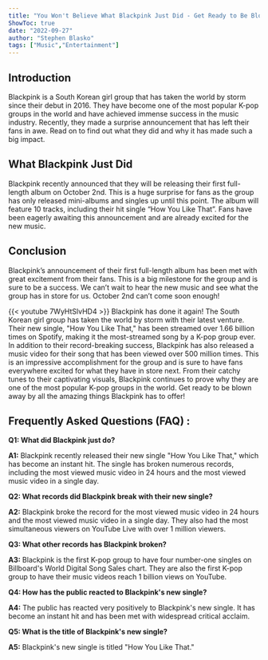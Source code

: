 ```yaml
---
title: "You Won't Believe What Blackpink Just Did - Get Ready to Be Blown Away!"
ShowToc: true 
date: "2022-09-27"
author: "Stephen Blasko" 
tags: ["Music","Entertainment"]
---
```

## Introduction

Blackpink is a South Korean girl group that has taken the world by storm since their debut in 2016. They have become one of the most popular K-pop groups in the world and have achieved immense success in the music industry. Recently, they made a surprise announcement that has left their fans in awe. Read on to find out what they did and why it has made such a big impact. 

## What Blackpink Just Did

Blackpink recently announced that they will be releasing their first full-length album on October 2nd. This is a huge surprise for fans as the group has only released mini-albums and singles up until this point. The album will feature 10 tracks, including their hit single “How You Like That”. Fans have been eagerly awaiting this announcement and are already excited for the new music. 

## Conclusion

Blackpink’s announcement of their first full-length album has been met with great excitement from their fans. This is a big milestone for the group and is sure to be a success. We can’t wait to hear the new music and see what the group has in store for us. October 2nd can’t come soon enough!

{{< youtube 7WyHtSlvHD4 >}} 
Blackpink has done it again! The South Korean girl group has taken the world by storm with their latest venture. Their new single, "How You Like That," has been streamed over 1.66 billion times on Spotify, making it the most-streamed song by a K-pop group ever. In addition to their record-breaking success, Blackpink has also released a music video for their song that has been viewed over 500 million times. This is an impressive accomplishment for the group and is sure to have fans everywhere excited for what they have in store next. From their catchy tunes to their captivating visuals, Blackpink continues to prove why they are one of the most popular K-pop groups in the world. Get ready to be blown away by all the amazing things Blackpink has to offer!

## Frequently Asked Questions (FAQ) :
**Q1: What did Blackpink just do?**

**A1:** Blackpink recently released their new single "How You Like That," which has become an instant hit. The single has broken numerous records, including the most viewed music video in 24 hours and the most viewed music video in a single day. 

**Q2: What records did Blackpink break with their new single?**

**A2:** Blackpink broke the record for the most viewed music video in 24 hours and the most viewed music video in a single day. They also had the most simultaneous viewers on YouTube Live with over 1 million viewers. 

**Q3: What other records has Blackpink broken?**

**A3:** Blackpink is the first K-pop group to have four number-one singles on Billboard's World Digital Song Sales chart. They are also the first K-pop group to have their music videos reach 1 billion views on YouTube. 

**Q4: How has the public reacted to Blackpink's new single?**

**A4:** The public has reacted very positively to Blackpink's new single. It has become an instant hit and has been met with widespread critical acclaim. 

**Q5: What is the title of Blackpink's new single?**

**A5:** Blackpink's new single is titled "How You Like That."





